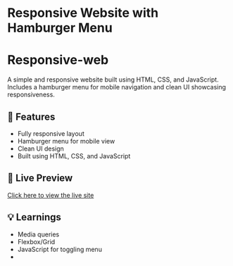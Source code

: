 # Responsive Website with Hamburger Menu

# Responsive-web
A simple and responsive website built using HTML, CSS, and JavaScript. Includes a hamburger menu for mobile navigation and clean UI showcasing responsiveness.

## 📱 Features
- Fully responsive layout
- Hamburger menu for mobile view
- Clean UI design
- Built using HTML, CSS, and JavaScript

## 🚀 Live Preview

[Click here to view the live site]([https://your-username.github.io/your-repo-name](https://kafinity.github.io/Responsive-web/))

## 💡 Learnings
- Media queries
- Flexbox/Grid
- JavaScript for toggling menu
- 
